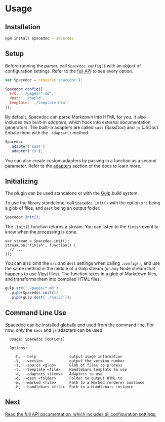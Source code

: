 # Usage

## Installation

```bash
npm install spacedoc --save-dev
```

## Setup

Before running the parser, call `Spacedoc.config()` with an object of configuration settings. Refer to the [full API](api.md) to see every option.

```js
var Spacedoc = require('spacedoc');

Spacedoc.config({
  src: './pages/*.md',
  dest: './build',
  template: './template.html'
});
```

By default, Spacedoc can parse Markdown into HTML for you. It also includes two built-in *adapters*, which hook into external documentation generators. The built-in adapters are called `sass` (SassDoc) and `js` (JSDoc). Enbale them with the `.adapter()` method.

```js
Spacedoc
  .adapter('sass')
  .adapter('js');
```

You can also create custom adapters by passing in a function as a second parameter. Refer to the [adapters](adapters.md) section of the docs to learn more.

## Initializing

The plugin can be used standalone or with the [Gulp](https://github.com/gulpjs/gulp) build system.

To use the library standalone, call `Spacedoc.init()` with the option `src` being a glob of files, and `dest` being an output folder.

```js
Spacedoc.init();
```

The `.init()` function returns a stream. You can listen to the `finish` event to know when the processing is done.

```
var stream = Spacedoc.init();
stream.on('finish', function() {
  // ...
});
```

You can also omit the `src` and `dest` settings when calling `.config()`, and use the same method in the middle of a Gulp stream (or any Node stream that happens to use [Vinyl](https://github.com/gulpjs/vinyl) files). The function takes in a glob of Markdown files, and transforms them into compiled HTML files.

```js
gulp.src('./pages/*.md')
  .pipe(Spacedoc.init())
  .pipe(gulp.dest('./build'));
```

## Command Line Use

Spacedoc can be installed globally and used from the command line. For now, only the `sass` and `js` adapters can be used.

```
  Usage: Spacedoc [options]

  Options:

    -h, --help               output usage information
    -V, --version            output the version number
    -s, --source <glob>      Glob of files to process
    -t, --template <file>    Handlebars template to use
    -a, --adapters <items>   Adapters to use
    -d, --dest <folder>      Folder to output HTML to
    -m, --marked <file>      Path to a Marked renderer instance
    -h, --handlebars <file>  Path to a Handlebars instance
```

## Next

[Read the full API documentation, which includes all configuration settings.](api.md)
